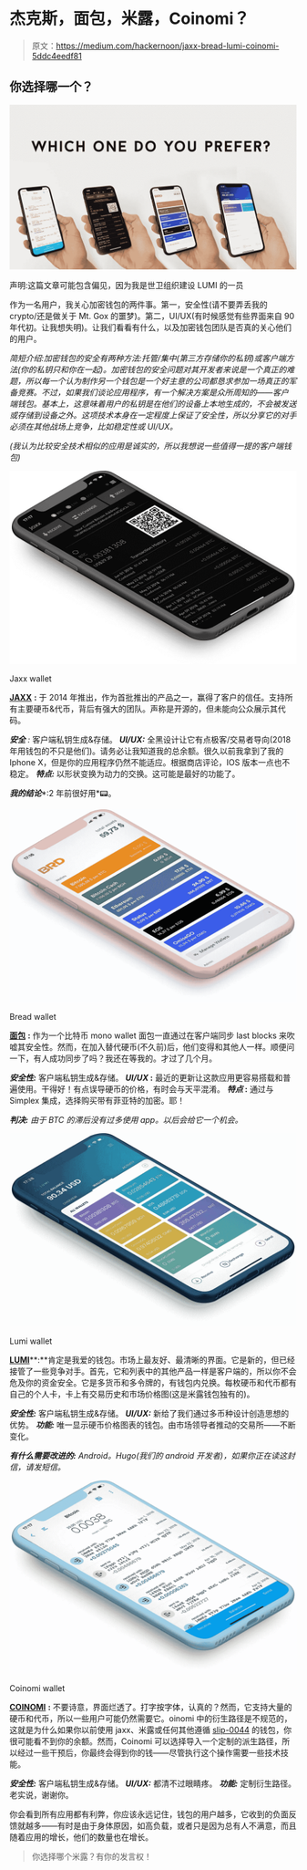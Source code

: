 # 杰克斯，面包，米露，Coinomi？

> 原文：<https://medium.com/hackernoon/jaxx-bread-lumi-coinomi-5ddc4eedf81>

## 你选择哪一个？

![](img/82a9bcc739d62a806b7b8ef278702754.png)

声明:这篇文章可能包含偏见，因为我是世卫组织建设 LUMI 的一员

作为一名用户，我关心加密钱包的两件事。第一，安全性(请不要弄丢我的 crypto/还是做关于 Mt. Gox 的噩梦)。第二，UI/UX(有时候感觉有些界面来自 90 年代初。让我想失明)。让我们看看有什么，以及加密钱包团队是否真的关心他们的用户。

*简短介绍:加密钱包的安全有两种方法:托管/集中(第三方存储你的私钥)或客户端方法(你的私钥只和你在一起)。加密钱包的安全问题对其开发者来说是一个真正的难题，所以每一个认为制作另一个钱包是一个好主意的公司都恳求参加一场真正的军备竞赛。不过，如果我们谈论应用程序，有一个解决方案是众所周知的——客户端钱包。基本上，这意味着用户的私钥是在他们的设备上本地生成的，不会被发送或存储到设备之外。这项技术本身在一定程度上保证了安全性，所以分享它的对手必须在其他战场上竞争，比如稳定性或 UI/UX。*

*(我认为比较安全技术相似的应用是诚实的，所以我想说一些值得一提的客户端钱包)*

![](img/2ba37f7c5f4d071dd066487a44fa599e.png)

Jaxx wallet

[**JAXX**](http://jaxx.io) **:** 于 2014 年推出，作为首批推出的产品之一，赢得了客户的信任。支持所有主要硬币&代币，背后有强大的团队。声称是开源的，但未能向公众展示其代码。

***安全*** *:* 客户端私钥生成&存储。
***UI/UX:*** 全黑设计让它有点极客/交易者导向(2018 年用钱包的不只是他们)。请务必让我知道我的总余额。很久以前我拿到了我的 Iphone X，但是你的应用程序仍然不能适应。根据商店评论，IOS 版本一点也不稳定。
***特点:*** 以形状变换为动力的交换。这可能是最好的功能了。

***我的结论****:2 年前很好用*📟。

![](img/97d3598440b83a16d8c815d98acddf11.png)

Bread wallet

[**面包**](http://brd.com) **:** 作为一个比特币 mono wallet 面包一直通过在客户端同步 last blocks 来吹嘘其安全性。然而，在加入替代硬币(不久前)后，他们变得和其他人一样。顺便问一下，有人成功同步了吗？我还在等我的。才过了几个月。

***安全性:*** 客户端私钥生成&存储。
***UI/UX* :** 最近的更新让这款应用更容易搭载和普遍使用。干得好！有点误导硬币的价格，有时会与天平混淆。
***特点* :** 通过与 Simplex 集成，选择购买带有菲亚特的加密。耶！

***判决:*** *由于 BTC 的滞后没有过多使用 app。以后会给它一个机会。*

![](img/f5aea752369f8f6a34cafcab7c61de6f.png)

Lumi wallet

[**LUMI**](https://lumi.onelink.me/Ocjn/e572235f)**:**肯定是我爱的钱包。市场上最友好、最清晰的界面。它是新的，但已经接管了一些竞争对手。首先，它和列表中的其他产品一样是客户端的，所以你不会危及你的资金安全。它是多货币和多令牌的，有钱包内兑换。每枚硬币和代币都有自己的个人卡，卡上有交易历史和市场价格图(这是米露钱包独有的)。

***安全性:*** 客户端私钥生成&存储。
***UI/UX:*** 新给了我们通过多币种设计创造思想的优势。
***功能:*** 唯一显示硬币价格图表的钱包。由市场领导者推动的交易所——不断变化。

***有什么需要改进的:*** *Android。Hugo(我们的 android 开发者)，如果你正在读这封信，请发短信。*

![](img/3aa402d629a1b31dc00991e582fe5497.png)

Coinomi wallet

[**COINOMI**](http://coinomi.com) **:** 不要诗意，界面烂透了。打字按字体，认真的？然而，它支持大量的硬币和代币，所以一些用户可能仍然需要它。oinomi 中的衍生路径是不规范的，这就是为什么如果你以前使用 jaxx、米露或任何其他遵循 [slip-0044](https://github.com/satoshilabs/slips/blob/master/slip-0044.md) 的钱包，你很可能看不到你的余额。然而，Coinomi 可以选择导入一个定制的派生路径，所以经过一些干预后，你最终会得到你的钱——尽管执行这个操作需要一些技术技能。

***安全性:*** 客户端私钥生成&存储。
***UI/UX:*** 都清不过眼睛疼。
***功能:*** 定制衍生路径。老实说，谢谢你。

你会看到所有应用都有利弊，你应该永远记住，钱包的用户越多，它收到的负面反馈就越多——有时是由于身体原因，如高负载，或者只是因为总有人不满意，而且随着应用的增长，他们的数量也在增长。

> 你选择哪个米露？有你的发言权！